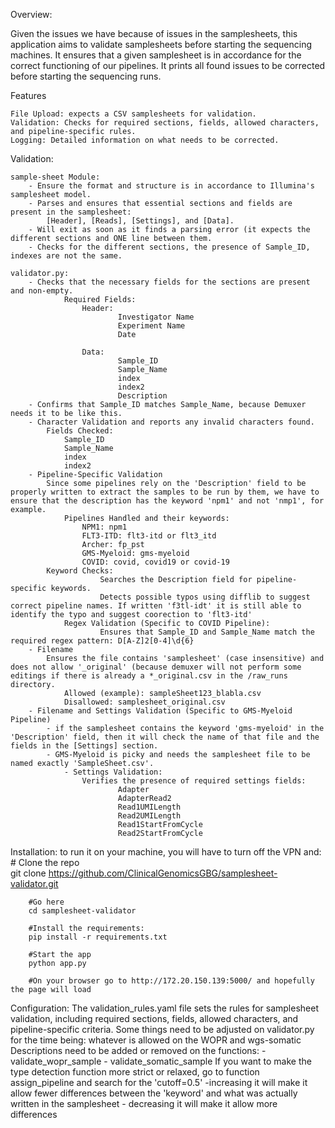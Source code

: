 Overview:

Given the issues we have because of issues in the samplesheets, this application aims to validate samplesheets before starting the sequencing machines. It ensures that a given samplesheet is in accordance for the correct functioning of our pipelines. It prints all found issues to be corrected before starting the sequencing runs.

Features

	File Upload: expects a CSV samplesheets for validation.
	Validation: Checks for required sections, fields, allowed characters, and pipeline-specific rules.
	Logging: Detailed information on what needs to be corrected.

Validation:

	sample-sheet Module:
		- Ensure the format and structure is in accordance to Illumina's samplesheet model.
		- Parses and ensures that essential sections and fields are present in the samplesheet:
			[Header], [Reads], [Settings], and [Data].
		- Will exit as soon as it finds a parsing error (it expects the different sections and ONE line between them.
		- Checks for the different sections, the presence of Sample_ID, indexes are not the same.

	validator.py:
		- Checks that the necessary fields for the sections are present and non-empty.
    			Required Fields:
        			Header:
            				Investigator Name
            				Experiment Name
            				Date
            				
        			Data:
            				Sample_ID
            				Sample_Name
            				index
            				index2
            				Description
		- Confirms that Sample_ID matches Sample_Name, because Demuxer needs it to be like this.
		- Character Validation and reports any invalid characters found.
			Fields Checked:
        		Sample_ID
        		Sample_Name
        		index
        		index2
		- Pipeline-Specific Validation
			Since some pipelines rely on the 'Description' field to be properly written to extract the samples to be run by them, we have to ensure that the description has the keyword 'npm1' and not 'nmp1', for example.
    			Pipelines Handled and their keywords:
        			NPM1: npm1
        			FLT3-ITD: flt3-itd or flt3_itd
        			Archer: fp_pst
        			GMS-Myeloid: gms-myeloid
        			COVID: covid, covid19 or covid-19
			Keyword Checks:
            			Searches the Description field for pipeline-specific keywords.
            			Detects possible typos using difflib to suggest correct pipeline names. If written 'f3tl-idt' it is still able to identify the typo and suggest coorection to 'flt3-itd'
        		Regex Validation (Specific to COVID Pipeline):
            			Ensures that Sample_ID and Sample_Name match the required regex pattern: D[A-Z]2[0-4]\d{6}
		- Filename
			Ensures the file contains 'samplesheet' (case insensitive) and does not allow '_original' (because demuxer will not perform some editings if there is already a *_original.csv in the /raw_runs directory.
				Allowed (example): sampleSheet123_blabla.csv
				Disallowed: samplesheet_original.csv	
		- Filename and Settings Validation (Specific to GMS-Myeloid Pipeline)
			- if the samplesheet contains the keyword 'gms-myeloid' in the 'Description' field, then it will check the name of that file and the fields in the [Settings] section.
			- GMS-Myeloid is picky and needs the samplesheet file to be named exactly 'SampleSheet.csv'.
    			- Settings Validation:
        			Verifies the presence of required settings fields:
            				Adapter
            				AdapterRead2
            				Read1UMILength
            				Read2UMILength
            				Read1StartFromCycle
            				Read2StartFromCycle
Installation:
	to run it on your machine, you will have to turn off the VPN and:
		# Clone the repo		
		git clone https://github.com/ClinicalGenomicsGBG/samplesheet-validator.git
		
		#Go here
		cd samplesheet-validator
		
		#Install the requirements:
		pip install -r requirements.txt

		#Start the app
		python app.py

		#On your browser go to http://172.20.150.139:5000/ and hopefully the page will load
		

Configuration:
	The validation_rules.yaml file sets the rules for samplesheet validation, including required sections, fields, allowed characters, and pipeline-specific criteria.
	Some things need to be adjusted on validator.py for the time being:
		whatever is allowed on the WOPR and wgs-somatic Descriptions need to be added or removed on the functions:
			- validate_wopr_sample
			- validate_somatic_sample
		If you want to make the type detection function more strict or relaxed, go to function assign_pipeline and search for the 'cutoff=0.5'
			-increasing it will make it allow fewer differences between the 'keyword' and what was actually written in the samplesheet
			- decreasing it will make it allow more differences
		
